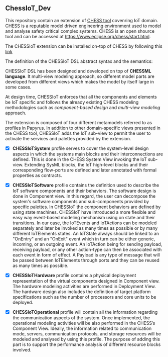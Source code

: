 ## ChessIoT_Dev

This repository contain an extension of [CHESS tool](https://www.eclipse.org/chess/start.html) covenring IoT domain. 
CHESS is a reputable model driven engineering environment used to model and analyse safety critical complex systems.
CHESS is an open shource tool and can be accessed at https://www.eclipse.org/chess/start.html. 

The CHESSIoT extension can be installed on-top of CHESS by following this [link](https://github.com/feliIhirwe/CHESSIoT-features)

The definition of the CHESSIoT DSL abstract syntax and the semantics:

CHESSIoT DSL has been designed and developed on top of **CHESSML language**. 
It multi-view modeling approach, so different model parts are developed from different views which makes the model by itself large in some cases. 

At design time, CHESSIoT enforces that all the components and elements be IoT specific and follows the already existing CHESS modeling methodologies such as _component-based design_ and _multi-view modeling_ approach. 

The extension is composed of four different metamodels referred to as profiles in Papyrus. 
In addition to other domain-specific views presented in the CHESS tool, CHESSIoT adds the IoT sub-view to permit the user to activate the services and palettes provided by the extension. 

- [x] **CHESSIoTSystem** profile serves to cover the system-level design aspects in which the systems main blocks and their interconnections are defined. This is done in the CHESS System View invoking the IoT sub-view. Extending SysML blocks, the IoT high-level blocks and their corresponding flow-ports are defined and later annotated with formal properties as contracts. 

- [x] **CHESSIoTSoftware** profile contains the definition used to describe the IoT software components and their behaviors. The software design is done in Component view. In this regard, the user can decompose the system's software components and sub-components provided by specific palettes. In CHESSIoT the component behaviors are defined by using state machines. CHESSIoT have introduced a more flexible and easy way event-based modeling mechanism using on state and their transitions. In our case, the IoTEvents and IoTActions can be modeled separately and later be invoked as many times as possible or by many different IoTElements states.  An IoTState always should be linked to an "OnEntry" and an "OnExit" event which in turn can be either generic, incoming, or an outgoing event. An IoTAction being for sending payload, receiving payload, or any other action-type can then be associated with each event in form of effect. A Payload is any type of message that will be passed between IoTElements through ports and they can be reused as many times as possible. 


- [x] **CHESSIoTHardware** profile contains a physical deployment representation of the virtual components designed in Component view. The hardware modeling activities are performed in Deployment View. The hardware design also includes the definition of target platform specifications such as the number of processors and core units to be deployed.

- [x] **CHESSIoTOperational** profile will contain all the information regarding the communication aspects of the system. Once implemented, the operational modeling activities will be also performed in the CHESS’s Component View. Ideally, the information related to communication mode, servers, communication protocols, and storage resources will be modeled and analysed by using this profile. The purpose of adding this part is to support the performance analysis of different resource blocks involved.
